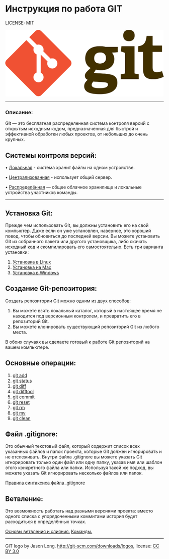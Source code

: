 # Инструкция по работа GIT

LICENSE: [MIT](./license.md)

![](./assets/Git-logo.svg.png)
                                        
---

### Описание:

Git — это бесплатная распределенная система контроля версий с открытым исходным кодом, предназначенная для быстрой и эффективной обработки любых проектов, от небольших до очень крупных.


## Системы контроля версий:

• [Локальная](./local.md) - система хранит файлы на одном устройстве.

• [Централизованная](./central.md) - использует общий сервер.

• [Распределённая](./distributet.md) — общее облачное хранилище и локальные устройства участников команды. 

---

## Установка Git:

Прежде чем использовать Git, вы должны установить его на свой компьютер. Даже если он уже установлен, наверное, это хороший повод, чтобы обновиться до последней версии. Вы можете установить Git из собранного пакета или другого установщика, либо скачать исходный код и скомпилировать его самостоятельно. Есть три варианта установки:
1. [Установка в Linux](./install-Linux.md)
2. [Установка на Mac](./install-MacOC.md)
3. [Установка в Windows](./install-Windows.md)

## Создание Git-репозитория:

Создать репозитории Git можно одним из двух способов:

1. Вы можете взять локальный каталог, который в настоящее время не находится под версионным контролем, и превратить его в репозиторий Git.
2. Вы можете клонировать существующий репозиторий Git из любого места.

В обоих случаях вы сделаете готовый к работе Git репозиторий на вашем компьютере.



## Основные операции:

1. [git add](./add.md)
2. [git status](status.md)
3. [git diff](diff.md)
4. [git difftool](difftool.md)
5. [git commit](commit.md)
6. [git reset](reset.md)
7. [git rm](rm.md)
8. [git mv](mv.md)
9. [git clean](clean.md)

## Файл .gitignore:
Это обычный текстовый файл, который содержит список всех указанных файлов и папок проекта, которые Git должен игнорировать и не отслеживать.
Внутри файла .gitignore вы можете указать Git игнорировать только один файл или одну папку, указав имя или шаблон этого конкретного файла или папки. Используя такой же подход, вы можете указать Git игнорировать несколько файлов или папок.

[Правила синтаксиса файла .gitignore](./filesyntaxrules.md)


## Ветвление:
Это возможность работать над разными версиями проекта: вместо одного списка с упорядоченными коммитами история будет расходиться в определённых точках.

[Основы ветвления и слияния.](./branching.md)
[Команды.](./teams.md)

---

GIT logo by Jason Long. http://git-scm.com/downloads/logos, license: [CC BY 3.0](https://creativecommons.org/licenses/by/3.0/)